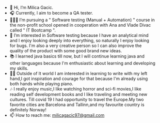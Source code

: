 - 👋 Hi, I’m Milica Gacic.
- 🎧 Currently, I aim to become a QA tester.
- 👩🏻‍🎓 I’m pursuing a " Software testing (Manual + Automation) " course in the non-profit school opened in cooperation with Ana and Vlade Divac called " IT Bootcamp ".
- 👀 I’m interested in Software testing because I have an analytical mind and I enjoy looking deeply into everything, so naturally I enjoy looking for bugs. I'm also a very creative person so I can also improve the quality of the product with some good brand new ideas.
- 📚 I learned java basics till now, but I will continue learning java and other languages because I'm enthusiastic about learning and developing my skills.
- ✍🏻 Outside of It world I am interested in learning to write with my left hand,I got inspiration and courage for that because I'm already using both hands while playing piano.
- 🎶 I really enjoy music,I like watching horror and sci-fi movies,I like reading self development books and I like traveling and meeting new cultures. Till covid 19 I had opportunity to travel the Europe.My two favorite cities are Barcelona and Tallinn,and my favourite country is definitely Norway!
- 📫 How to reach me: milicagacic97@gmail.com

<!---
milicagacic/milicagacic is a ✨ special ✨ repository because its `README.md` (this file) appears on your GitHub profile.
You can click the Preview link to take a look at your changes.
--->
